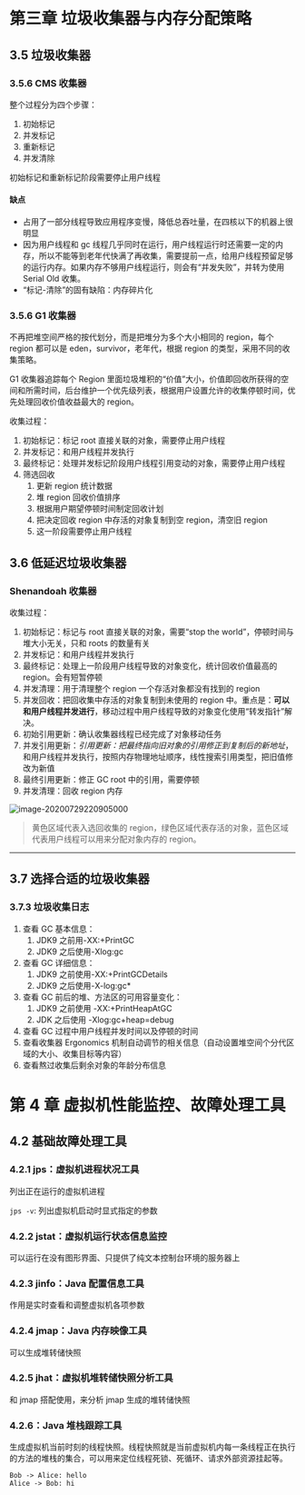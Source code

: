 <!--
 * @Author: your name
 * @Date: 2020-07-29 21:37:21
 * @LastEditTime: 2020-08-08 01:18:53
 * @LastEditors: Please set LastEditors
 * @Description: In User Settings Edit
 * @FilePath: \read note\book_note\understanding_of_JVM.md
-->

# 第三章 垃圾收集器与内存分配策略

## 3.5 垃圾收集器

### 3.5.6 CMS 收集器

整个过程分为四个步骤：

1. 初始标记
2. 并发标记
3. 重新标记
4. 并发清除

初始标记和重新标记阶段需要停止用户线程

#### 缺点

- 占用了一部分线程导致应用程序变慢，降低总吞吐量，在四核以下的机器上很明显
- 因为用户线程和 gc 线程几乎同时在运行，用户线程运行时还需要一定的内存，所以不能等到老年代快满了再收集，需要提前一点，给用户线程预留足够的运行内存。如果内存不够用户线程运行，则会有“并发失败”，并转为使用 Serial Old 收集。
- “标记-清除”的固有缺陷：内存碎片化

### 3.5.6 G1 收集器

不再把堆空间严格的按代划分，而是把堆分为多个大小相同的 region，每个 region 都可以是 eden，survivor，老年代，根据 region 的类型，采用不同的收集策略。

G1 收集器追踪每个 Region 里面垃圾堆积的“价值”大小，价值即回收所获得的空间和所需时间，后台维护一个优先级列表，根据用户设置允许的收集停顿时间，优先处理回收价值收益最大的 region。

收集过程：

1. 初始标记：标记 root 直接关联的对象，需要停止用户线程
2. 并发标记：和用户线程并发执行
3. 最终标记：处理并发标记阶段用户线程引用变动的对象，需要停止用户线程
4. 筛选回收
   1. 更新 region 统计数据
   2. 堆 region 回收价值排序
   3. 根据用户期望停顿时间制定回收计划
   4. 把决定回收 region 中存活的对象复制到空 region，清空旧 region
   5. 这一阶段需要停止用户线程

## 3.6 低延迟垃圾收集器

### Shenandoah 收集器

收集过程：

1. 初始标记：标记与 root 直接关联的对象，需要“stop the world”，停顿时间与堆大小无关，只和 roots 的数量有关
2. 并发标记：和用户线程并发执行
3. 最终标记：处理上一阶段用户线程导致的对象变化，统计回收价值最高的 region。会有短暂停顿
4. 并发清理：用于清理整个 region 一个存活对象都没有找到的 region
5. 并发回收：把回收集中存活的对象复制到未使用的 region 中。重点是：**可以和用户线程并发进行**，移动过程中用户线程导致的对象变化使用“转发指针”解决。
6. 初始引用更新：确认收集器线程已经完成了对象移动任务
7. 并发引用更新：_引用更新：把最终指向旧对象的引用修正到复制后的新地址_，和用户线程并发执行，按照内存物理地址顺序，线性搜索引用类型，把旧值修改为新值
8. 最终引用更新：修正 GC root 中的引用，需要停顿
9. 并发清理：回收 region 内存

![image-20200729220905000](https://i.loli.net/2020/07/29/ugTKrdzmqsLa7Q8.png)

> 黄色区域代表入选回收集的 region，绿色区域代表存活的对象，蓝色区域代表用户线程可以用来分配对象内存的 region。

---

## 3.7 选择合适的垃圾收集器

### 3.7.3 垃圾收集日志

1. 查看 GC 基本信息：
   1. JDK9 之前用-XX:+PrintGC
   2. JDK9 之后使用-Xlog:gc
2. 查看 GC 详细信息：
   1. JDK9 之前使用-XX:+PrintGCDetails
   2. JDK9 之后使用-X-log:gc\*
3. 查看 GC 前后的堆、方法区的可用容量变化：
   1. JDK9 之前使用 -XX:+PrintHeapAtGC
   2. JDK 之后使用 -Xlog:gc+heap=debug
4. 查看 GC 过程中用户线程并发时间以及停顿的时间
5. 查看收集器 Ergonomics 机制自动调节的相关信息（自动设置堆空间个分代区域的大小、收集目标等内容）
6. 查看熬过收集后剩余对象的年龄分布信息

# 第 4 章 虚拟机性能监控、故障处理工具

## 4.2 基础故障处理工具

### 4.2.1 jps：虚拟机进程状况工具

列出正在运行的虚拟机进程

`jps -v`: 列出虚拟机启动时显式指定的参数

### 4.2.2 jstat：虚拟机运行状态信息监控

可以运行在没有图形界面、只提供了纯文本控制台环境的服务器上

### 4.2.3 jinfo：Java 配置信息工具

作用是实时查看和调整虚拟机各项参数

### 4.2.4 jmap：Java 内存映像工具

可以生成堆转储快照

### 4.2.5 jhat：虚拟机堆转储快照分析工具

和 jmap 搭配使用，来分析 jmap 生成的堆转储快照

### 4.2.6：Java 堆栈跟踪工具

生成虚拟机当前时刻的线程快照。线程快照就是当前虚拟机内每一条线程正在执行的方法的堆栈的集合，可以用来定位线程死锁、死循环、请求外部资源挂起等。

```plantuml
Bob -> Alice: hello
Alice -> Bob: hi
```
